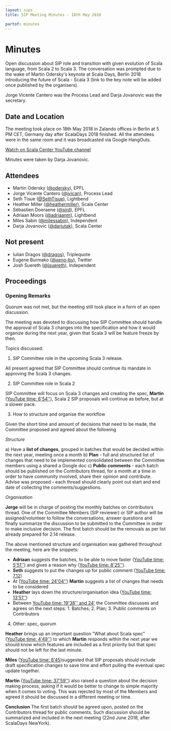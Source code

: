 ```yaml
---
layout: sips
title: SIP Meeting Minutes - 18th May 2018

partof: minutes
---
```


# Minutes

Open discussion about SIP role and transition with given evolution of Scala language, from Scala 2 to Scala 3. The conversation was prompted due to the wake of Martin Odersky's keynote at Scala Days, Berlin 2018 introducing the future of Scala - Scala 3 (link to the key note will be added once published by the organisers).

Jorge Vicente Cantero was the Process Lead and Darja Jovanovic was the secretary.


## Date and Location
The meeting took place on 18th May 2018 in Zalando offices in Berlin at 5 PM CET, Germany day after ScalaDays 2018 finished.
All the attendees were in the same room and it was broadcasted via Google HangOuts.

[Watch on Scala Center YouTube channel](https://youtu.be/q2LVmTe9qmU?t=3)

Minutes were taken by Darja Jovanovic.

## Attendees

* Martin Odersky ([@odersky](https://github.com/odersky)), EPFL
* Jorge Vicente Cantero ([@jvican](https://github.com/jvican)), Process Lead
* Seth Tisue ([@SethTisue](https://github.com/SethTisue)), Lightbend
* Heather Miller ([@heathermiller](https://github.com/heathermiller)), Scala Center
* Sébastien Doeraene ([@sjrd](https://github.com/sjrd)), EPFL
* Adriaan Moors ([@adriaanm](https://github.com/adriaanm)), Lightbend
* Miles Sabin ([@milessabin](https://github.com/milessabin)), Independent
* Darja Jovanovic ([@darjutak](https://github.com/darjutak)), Scala Center

## Not present

* Iulian Dragos ([@dragos](https://github.com/dragos)), Triplequote
* Eugene Burmako ([@xeno-by](https://github.com/xeno-by)), Twitter
* Josh Suereth ([@jsuereth](https://github.com/jsuereth)), Independent


## Proceedings
### Opening Remarks

Quorum was not met, but the meeting still took place in a form of an open discussion. 

The meeting was devoted to discussing how SIP Committee should handle the approval of Scala 3 changes into the specification and how it would organize during the next year, given that Scala 3 will be feature freeze by then.

Topics discussed:

1. SIP Committee role in the upcoming Scala 3 release. 

All present agreed that SIP Committee should continue its mandate in approving the Scala 3 changes. 

2. SIP Committee role in Scala 2

SIP Committee will focus on Scala 3 changes and creating the spec, **Martin** ([YouTube time: 6'54''](https://youtu.be/q2LVmTe9qmU?t=414)), Scala 2 SIP proposals will continue as before, but at a slower pace.

3. How to structure and organise the workflow

Given the short time and amount of decisions that need to be made, the Committee proposed and agreed about the following

*Structure*

a) Have a **list of changes**, grouped in batches that would be decided within the next year, meeting once a month
b) **Plan** - full and structured list of changes that need to be implemented consolidated between the Committee members using a shared a Google doc
c) **Public comments** - each batch should be published on the Contributors thread, for a month at a time in order to have community involved, share their opinion and contribute. Advise was proposed - each thread should clearly point out start and end date of collecting the comments/suggestions.

*Organisation*

**Jorge** will be in charge of posting the monthly batches on contributors thread. One of the Committee Members (SIP reviewer) or SIP author will be assigned/volunteer to follow the conversations, answer questions and finally summarize the discussion to be submitted to the Committee in order to make inclusive decision.
The first batch should be the removals as per list already prepared for 2.14 release.

The above mentioned structure and organisation was gathered throughout the meeting, here are the snippets:

- **Adriaan** suggests the batches, to be able to move faster ([YouTube time: 5'51''](https://youtu.be/q2LVmTe9qmU?t=351)) and gives a reason why ([YouTube time: 8'25''](https://youtu.be/q2LVmTe9qmU?t=505)).
- **Seth** suggests to put the changes up for public comment ([YouTube time: 7.12](https://youtu.be/q2LVmTe9qmU?t=432))
- At ([YouTube time: 24'04''](https://youtu.be/q2LVmTe9qmU?t=1444)) **Martin** suggests a list of changes that needs to be considered 
- **Heather** lays down the structure/organisation idea ([YouTube time: 13'51''](https://youtu.be/q2LVmTe9qmU?t=824))
- Between [YouTube time: 19'38'' and 24'](https://youtu.be/q2LVmTe9qmU?t=1178) the Committee discusses and agrees on the next steps: 1. Batches; 2. Plan; 3. Public comments on Contributors

4. Other: spec, quorum

**Heather** brings up an important question "What about Scala spec" ([YouTube time: 4'49''](https://youtu.be/q2LVmTe9qmU?t=289)) to which **Martin** responds within the next year we should know which features are included as a first priority but that spec should not be left for the last minute.

**Miles** ([YouTube time: 8'45](https://youtu.be/q2LVmTe9qmU?t=525))suggested that SIP proposals should include draft specification changes to save time and effort pulling the eventual spec update together.

**Martin** ([YouTube time: 37'59''](https://youtu.be/q2LVmTe9qmU?t=2279)) also raised a question about the decision making process, asking if it would be better to change to simple majority when it comes to voting. This was rejected by most of the Members and agreed it should be discussed in a different meeting or time.

**Conclusion** The first batch should be agreed upon, posted on the Contributors thread for public comments. Such discussion should be summarized and included in the next meeting (22nd June 2018, after ScalaDays NewYork).
